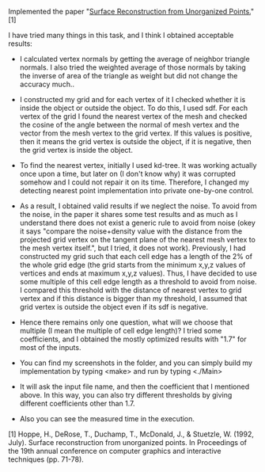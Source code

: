Implemented the paper "[Surface Reconstruction from Unorganized Points.](https://dl.acm.org/doi/pdf/10.1145/133994.134011)" [1]

I have tried many things in this task, and I think I obtained acceptable results:

- I calculated vertex normals by getting the average of neighbor triangle normals. I also tried the weighted average of those normals by taking the inverse of area of the triangle as weight but did not change the accuracy much..
  
- I constructed my grid and for each vertex of it I checked whether it is inside the object or outside the object. To do this, I used sdf. For each vertex of the grid I found the nearest vertex of the mesh and checked the cosine of the angle between the normal of mesh vertex and the vector from the mesh vertex to the grid vertex. If this values is positive, then it means the grid vertex is outside the object, if it is negative, then the grid vertex is inside the object. 

- To find the nearest vertex, initially I used kd-tree. It was working actually once upon a time, but later on (I don't know why) it was corrupted somehow and I could not repair it on its time. Therefore, I changed my detecting nearest point implementation into private one-by-one control.

- As a result, I obtained valid results if we neglect the noise. To avoid from the noise, in the paper it shares some test results and as much as I understand there does not exist a generic rule to avoid from noise (okey it says "compare the noise+density value with the distance from the projected grid vertex on the tangent plane of the nearest mesh vertex to the mesh vertex itself.", but I tried, it does not work). Previously, I had constructed my grid such that each cell edge has a length of the 2% of the whole grid edge (the grid starts from the minimum x,y,z values of vertices and ends at maximum x,y,z values). Thus, I have decided to use some multiple of this cell edge length as a threshold to avoid from noise. I compared this threshold with the distance of nearest vertex to grid vertex and if this distance is bigger than my threshold, I assumed that grid vertex is outside the object even if its sdf is negative.

- Hence there remains only one question, what will we choose that multiple (I mean the multiple of cell edge length)? I tried some coefficients, and I obtained the mostly optimized results with "1.7" for most of the inputs.

- You can find my screenshots in the folder, and you can simply build my implementation by typing \<make\> and run by typing \<./Main\>

- It will ask the input file name, and then the coefficient that I mentioned above. In this way, you can also try different thresholds by giving different coefficients other than 1.7.

- Also you can see the measured time in the execution.


[1] Hoppe, H., DeRose, T., Duchamp, T., McDonald, J., & Stuetzle, W. (1992, July). Surface reconstruction from unorganized points. In Proceedings of the 19th annual conference on computer graphics and interactive techniques (pp. 71-78).
